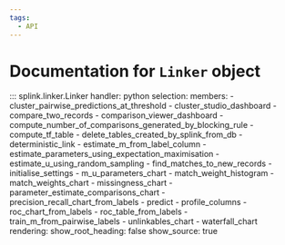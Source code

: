 ```yaml
---
tags:
  - API
---
```

# Documentation for `Linker` object


::: splink.linker.Linker
    handler: python
    selection:
      members:
        - cluster_pairwise_predictions_at_threshold
        - cluster_studio_dashboard
        - compare_two_records
        - comparison_viewer_dashboard
        - compute_number_of_comparisons_generated_by_blocking_rule
        - compute_tf_table
        - delete_tables_created_by_splink_from_db
        - deterministic_link
        - estimate_m_from_label_column
        - estimate_parameters_using_expectation_maximisation
        - estimate_u_using_random_sampling
        - find_matches_to_new_records
        - initialise_settings
        - m_u_parameters_chart
        - match_weight_histogram
        - match_weights_chart
        - missingness_chart
        - parameter_estimate_comparisons_chart
        - precision_recall_chart_from_labels
        - predict
        - profile_columns
        - roc_chart_from_labels
        - roc_table_from_labels
        - train_m_from_pairwise_labels
        - unlinkables_chart
        - waterfall_chart
    rendering:
      show_root_heading: false
      show_source: true
